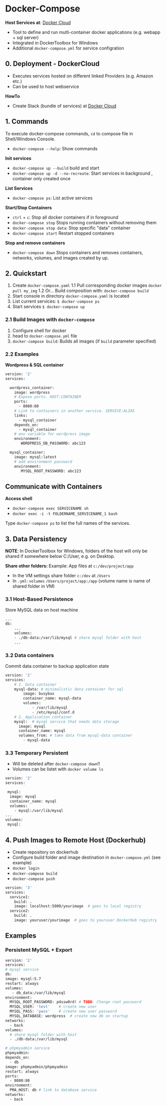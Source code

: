 
# Docker-Compose

**Host Services at**: [Docker Cloud](https://cloud.docker.com/)

- Tool to define and run mutli-container docker applications (e.g. webapp + sql server)
- Integrated in DockerToolbox for Windows
- Additional `docker-compose.yml` for service configration


## 0. Deployment - DockerCloud
- Executes services hosted on different linked Providers (e.g. Amazon etc.)
- Can be used to host webservice

**HowTo**
- Create Stack (bundle of services) at [Docker Cloud](https://cloud.docker.com/)


## 1. Commands
To execute docker-compose commands, `cd` to compose file in Shell/Windows Console.

- `docker-compose --help`: Show commands


**Init services**
- `docker-compose up --build` build and start
- `docker-compose up -d --no-recreate`: Start services in background , container only created once

**List Services**
- `docker-compose ps`: List active services

**Start/Stop Containers**
- `ctrl` + `c`: Stop all docker containers if in foreground
- `docker-compose stop` Stops running containers without removing them
- `docker-compose stop data`: Stop specific "data" container
- `docker-compose start` Restart stopped containers

**Stop and remove containers**
- `docker-compose down` Stops containers and removes containers, networks, volumes, and images created by up.



## 2. Quickstart

1. Create `docker-compose.yaml`
1.1 Pull corresponding docker images `docker pull my_img`
1.2 Or... Build composition with: `docker-compose build`
2. Start console in directory `docker-compose.yaml` is located
3. List current services: `$ docker-compose ps`
4. Start services `$ docker-compose up`


### 2.1 Build Images with `docker-compose`

1. Configure shell for docker
2. head to `docker-compose.yml` file
3. `docker-compose build`: Builds all images (if `build` parameter specified)

### 2.2 Examples

**Wordpress & SQL container**
```bash
version: '2'
services:

  wordpress_container:
    image: wordpress
    # Expose ports. HOST:CONTAINER
    ports:
      - 8080:80
    # Link to containers in another service. SERVICE:ALIAS
    links:
      - mysql_container
    depends_on:
      - mysql_container
    # env variable for wordpress image
    environment:
       WORDPRESS_DB_PASSWORD: abc123

  mysql_container:
    image: mysql:latest
    # add environment password
    environment:
       MYSQL_ROOT_PASSWORD: abc123
```

## Communicate with Containers
**Access shell**
- `docker-compose exec SERVICENAME sh`
- `docker exec -i -t FOLDERNAME_SERVICENAME_1 bash`

Type `docker-compose ps` to list the full names of the services.


## 3. Data Persistency
**NOTE**: In DockerToolbox for Windows, folders of the host will only be shared if somewhere below C:/User, e.g. on Desktop.

**Share other folders:**
Example: App files at `c:/dev/project/app`
- In the VM settings share folder `c:/dev` at `/Users`
- In `.yml`: `volumes` `/Users/project/app:/app` (volume name is name of shared folder in VM)

### 3.1 Host-Based Persistence
Store MySQL data on host machine
```bash
...
db:
	...
    volumes:
    - ./db-data:/var/lib/mysql # share mysql folder with host
	...
```


### 3.2 Data containers

Commit data container to backup application state

```bash
version: '2'
services:
	# 1. Data container
    mysql-data:	# minimalistic data container for sql
        image: busybox
        container_name: mysql-data
        volumes:
            - /var/lib/mysql
            - /etc/mysql/conf.d
    # 2. Application container
    mysql:	# mysql service that needs data storage
      image: mysql
      container_name: mysql
      volumes_from:	# take data from mysql-data container
      	- mysql-data
```

### 3.3 Temporary Persistent

- Will be deleted after `docker-compose down`!!
- Volumes can be listet with `docker volume ls`

```bash
version: '2'
services:

 mysql:
  image: mysql
  container_name: mysql
  volumes:
    - mysql:/var/lib/mysql
...
volumes:
 mysql:
```


## 4. Push Images to Remote Host (Dockerhub)



- Create repository on dockerhub
- Configure build folder and image destination in `docker-compose.yml` (see example)
- `docker login`
- `docker-compose build`
- `docker-compose push`


```bash
version: '3'
services:
  service1:
    build: .
    image: localhost:5000/yourimage  # goes to local registry
  service2:
    build: .
    image: youruser/yourimage  # goes to youruser DockerHub registry
```

## Examples


### Persistent MySQL + Export




```bash
version: '2'
services:
# mysql service
db:
image: mysql:5.7
restart: always
volumes:
   - db_data:/var/lib/mysql
environment:
  MYSQL_ROOT_PASSWORD: p4ssw0rd! # TODO: Change root password
  MYSQL_USER: 'test'	# create new user
  MYSQL_PASS: 'pass'	# create new user password
  MYSQL_DATABASE: wordpress  # create new db on startup
networks:
  - back
volumes:
  # share mysql folder with host
  - ./db-data:/var/lib/mysql

# phpmyadmin service
phpmyadmin:
depends_on:
  - db
image: phpmyadmin/phpmyadmin
restart: always
ports:
  - 8080:80
environment:
  PMA_HOST: db # link to database service
networks:
  - back
```

